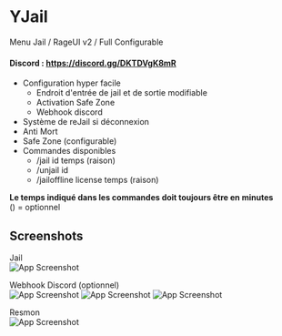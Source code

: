 # YJail
Menu Jail / RageUI v2 / Full Configurable

#### Discord : https://discord.gg/DKTDVgK8mR

- Configuration hyper facile  
    - Endroit d'entrée de jail et de sortie modifiable
    - Activation Safe Zone
    - Webhook discord  
- Système de reJail si déconnexion
- Anti Mort
- Safe Zone (configurable)
- Commandes disponibles  
    - /jail id temps (raison)  
    - /unjail id
    - /jailoffline license temps (raison)  
    
__Le temps indiqué dans les commandes doit toujours être en minutes__  
() = optionnel  

## Screenshots

Jail  
![App Screenshot](https://i.imgur.com/zeHN4Ti.png)

Webhook Discord (optionnel)  
![App Screenshot](https://i.imgur.com/3lXsCDg.png)
![App Screenshot](https://i.imgur.com/Khy8FRE.png)
![App Screenshot](https://i.imgur.com/mavJIrP.png)

Resmon  
![App Screenshot](https://i.imgur.com/YFhTSwM.png)
